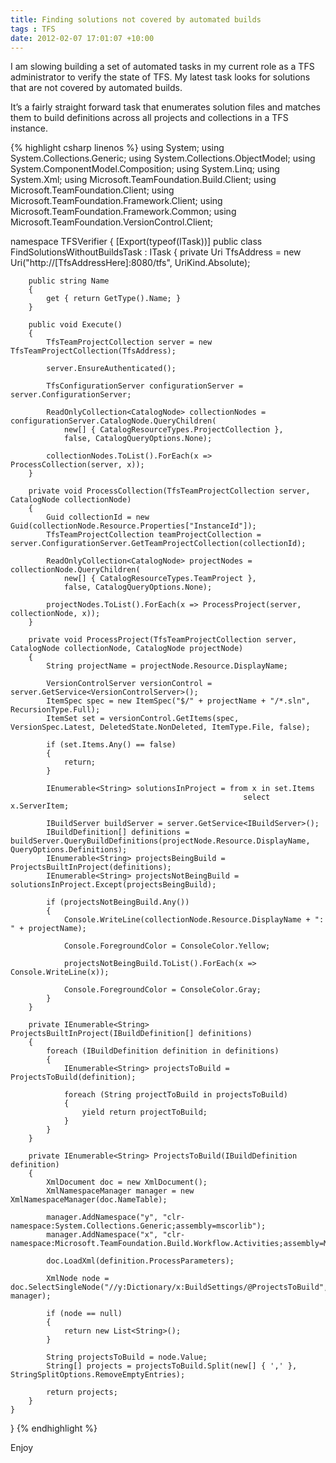 ```yaml
---
title: Finding solutions not covered by automated builds
tags : TFS
date: 2012-02-07 17:01:07 +10:00
---
```


I am slowing building a set of automated tasks in my current role as a TFS administrator to verify the state of TFS. My latest task looks for solutions that are not covered by automated builds.

It’s a fairly straight forward task that enumerates solution files and matches them to build definitions across all projects and collections in a TFS instance.

{% highlight csharp linenos %}
using System;
using System.Collections.Generic;
using System.Collections.ObjectModel;
using System.ComponentModel.Composition;
using System.Linq;
using System.Xml;
using Microsoft.TeamFoundation.Build.Client;
using Microsoft.TeamFoundation.Client;
using Microsoft.TeamFoundation.Framework.Client;
using Microsoft.TeamFoundation.Framework.Common;
using Microsoft.TeamFoundation.VersionControl.Client;
    
namespace TFSVerifier
{
    [Export(typeof(ITask))]
    public class FindSolutionsWithoutBuildsTask : ITask
    {
        private Uri TfsAddress = new Uri("http://[TfsAddressHere]:8080/tfs", UriKind.Absolute);
    
        public string Name
        {
            get { return GetType().Name; }
        }
    
        public void Execute()
        {
            TfsTeamProjectCollection server = new TfsTeamProjectCollection(TfsAddress);
    
            server.EnsureAuthenticated();
    
            TfsConfigurationServer configurationServer = server.ConfigurationServer;
    
            ReadOnlyCollection<CatalogNode> collectionNodes = configurationServer.CatalogNode.QueryChildren(
                new[] { CatalogResourceTypes.ProjectCollection },
                false, CatalogQueryOptions.None);
    
            collectionNodes.ToList().ForEach(x => ProcessCollection(server, x));
        }
    
        private void ProcessCollection(TfsTeamProjectCollection server, CatalogNode collectionNode)
        {
            Guid collectionId = new Guid(collectionNode.Resource.Properties["InstanceId"]);
            TfsTeamProjectCollection teamProjectCollection = server.ConfigurationServer.GetTeamProjectCollection(collectionId);
    
            ReadOnlyCollection<CatalogNode> projectNodes = collectionNode.QueryChildren(
                new[] { CatalogResourceTypes.TeamProject },
                false, CatalogQueryOptions.None);
    
            projectNodes.ToList().ForEach(x => ProcessProject(server, collectionNode, x));
        }
    
        private void ProcessProject(TfsTeamProjectCollection server, CatalogNode collectionNode, CatalogNode projectNode)
        {
            String projectName = projectNode.Resource.DisplayName;
                
            VersionControlServer versionControl = server.GetService<VersionControlServer>();
            ItemSpec spec = new ItemSpec("$/" + projectName + "/*.sln", RecursionType.Full);
            ItemSet set = versionControl.GetItems(spec, VersionSpec.Latest, DeletedState.NonDeleted, ItemType.File, false);
    
            if (set.Items.Any() == false)
            {
                return;
            }
    
            IEnumerable<String> solutionsInProject = from x in set.Items
                                                        select x.ServerItem;
    
            IBuildServer buildServer = server.GetService<IBuildServer>();
            IBuildDefinition[] definitions = buildServer.QueryBuildDefinitions(projectNode.Resource.DisplayName, QueryOptions.Definitions);
            IEnumerable<String> projectsBeingBuild = ProjectsBuiltInProject(definitions);
            IEnumerable<String> projectsNotBeingBuild = solutionsInProject.Except(projectsBeingBuild);
    
            if (projectsNotBeingBuild.Any())
            {
                Console.WriteLine(collectionNode.Resource.DisplayName + ": " + projectName);
    
                Console.ForegroundColor = ConsoleColor.Yellow;
    
                projectsNotBeingBuild.ToList().ForEach(x => Console.WriteLine(x));
    
                Console.ForegroundColor = ConsoleColor.Gray;
            }
        }
    
        private IEnumerable<String> ProjectsBuiltInProject(IBuildDefinition[] definitions)
        {
            foreach (IBuildDefinition definition in definitions)
            {
                IEnumerable<String> projectsToBuild = ProjectsToBuild(definition);
    
                foreach (String projectToBuild in projectsToBuild)
                {
                    yield return projectToBuild;
                }
            }
        }
    
        private IEnumerable<String> ProjectsToBuild(IBuildDefinition definition)
        {
            XmlDocument doc = new XmlDocument();
            XmlNamespaceManager manager = new XmlNamespaceManager(doc.NameTable);
    
            manager.AddNamespace("y", "clr-namespace:System.Collections.Generic;assembly=mscorlib");
            manager.AddNamespace("x", "clr-namespace:Microsoft.TeamFoundation.Build.Workflow.Activities;assembly=Microsoft.TeamFoundation.Build.Workflow");
    
            doc.LoadXml(definition.ProcessParameters);
    
            XmlNode node = doc.SelectSingleNode("//y:Dictionary/x:BuildSettings/@ProjectsToBuild", manager);
    
            if (node == null)
            {
                return new List<String>();
            }
    
            String projectsToBuild = node.Value;
            String[] projects = projectsToBuild.Split(new[] { ',' }, StringSplitOptions.RemoveEmptyEntries);
    
            return projects;
        }
    }
}
{% endhighlight %}

Enjoy


